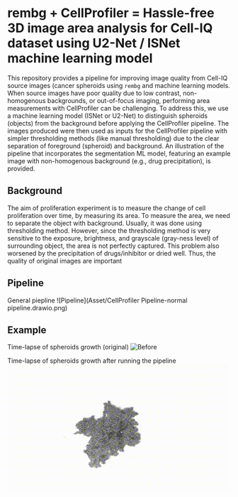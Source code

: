 # rembg + CellProfiler = Hassle-free 3D image area analysis for Cell-IQ dataset using U2-Net / ISNet machine learning model

This repository provides a pipeline for improving image quality from Cell-IQ source images (cancer spheroids using `rembg` and machine learning models. When source images have poor quality due to low contrast, non-homogenous backgrounds, or out-of-focus imaging, performing area measurements with CellProfiler can be challenging. To address this, we use a machine learning model (ISNet or U2-Net) to distinguish spheroids (objects) from the background before applying the CellProfiler pipeline. The images produced were then used as inputs for the CellProfiler pipeline with simpler thresholding methods (like manual thresholding) due to the clear separation of foreground (spheroid) and background. An illustration of the pipeline that incorporates the segmentation ML model, featuring an example image with non-homogenous background (e.g., drug precipitation), is provided.

## Background
The aim of proliferation experiment is to measure the change of cell proliferation over time, by measuring its area. To measure the area, we need to separate the object with background. Usually, it was done using thresholding method. However, since the thresholding method is very sensitive to the exposure, brightness, and grayscale (gray-ness level) of surrounding object, the area is not perfectly captured. This problem also worsened by the precipitation of drugs/inhibitor or dried well. Thus, the quality of original images are important

## Pipeline 
General piepline
![Pipeline](Asset/CellProfiler Pipeline-normal pipeline.drawio.png)

## Example
Time-lapse of spheroids growth (original)
![Before](Asset/before.gif)

Time-lapse of spheroids growth after running the pipeline
![After](Asset/after.gif)
